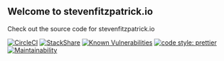 ## Welcome to stevenfitzpatrick.io

Check out the source code for stevenfitzpatrick.io

[![CircleCI](https://circleci.com/gh/stevenfitzpatrick/stevenfitzpatrick.io/tree/master.svg?style=shield)](https://circleci.com/gh/stevenfitzpatrick/stevenfitzpatrick.io/tree/master)
[![StackShare](https://img.shields.io/badge/tech-stack-0690fa.svg?style=flat)](https://stackshare.io/stevenfitzpatrick/stevenfitzpatrick-io)
[![Known Vulnerabilities](https://snyk.io/test/github/stevenfitzpatrick/stevenfitzpatrick.io/badge.svg)](https://snyk.io/test/github/stevenfitzpatrick/stevenfitzpatrick.io)
[![code style: prettier](https://img.shields.io/badge/code_style-prettier-ff69b4.svg?style=flat-square)](https://github.com/prettier/prettier)
[![Maintainability](https://api.codeclimate.com/v1/badges/81d6c91a89935793e498/maintainability)](https://codeclimate.com/github/stevenfitzpatrick/stevenfitzpatrick.io)
